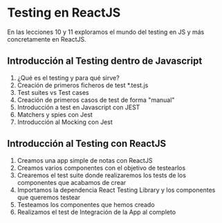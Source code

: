 # Testing en ReactJS
En las lecciones 10 y 11 exploramos el mundo del testing en JS y más concretamente en ReactJS.

## Introducción al Testing dentro de Javascript
1. ¿Qué es el testing y para qué sirve?
2. Creación de primeros ficheros de test *.test.js
3. Test suites vs Test cases
4. Creación de primeros casos de test de forma "manual"
5. Introducción a test en Javascript con JEST
6. Matchers y spies con Jest
7. Introducción al Mocking con Jest

## Introducción al Testing con ReactJS
1. Creamos una app simple de notas con ReactJS
2. Creamos varios componentes con el objetivo de testearlos
3. Crearemos el test suite donde realizaremos los tests de los componentes que acabamos de crear
4. Importamos la dependencia React Testing Library y los componentes que queremos testear
5. Testeamos los componentes que hemos creado
6. Realizamos el test de Integración de la App al completo


